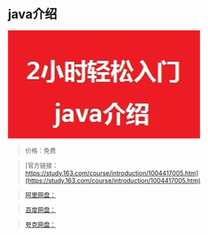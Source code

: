 # java介绍

![img](../../../assets/study163/free/DD56BEFA1743A1BA6E0FAB934D40A048.jpg)

> 价格：免费

> [官方链接：https://study.163.com/course/introduction/1004417005.htm](https://study.163.com/course/introduction/1004417005.htm)

> [阿里网盘：]()

> [百度网盘：]()

> [夸克网盘：]()
